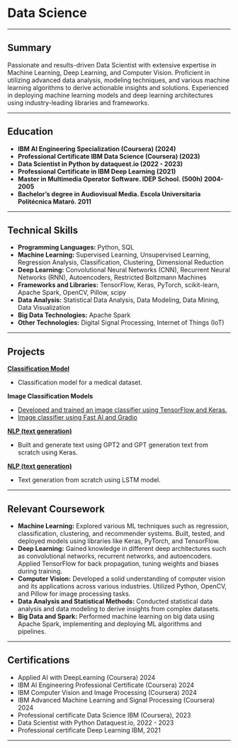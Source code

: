 # Data Science

---

## Summary

Passionate and results-driven Data Scientist with extensive expertise in Machine Learning, Deep Learning, and Computer Vision. Proficient in utilizing advanced data analysis, modeling techniques, and various machine learning algorithms to derive actionable insights and solutions. Experienced in deploying machine learning models and deep learning architectures using industry-leading libraries and frameworks.

---

## Education

- **IBM AI Engineering Specialization (Coursera) (2024)**
- **Professional Certificate IBM Data Science (Coursera) (2023)**
- **Data Scientist in Python by dataquest.io (2022 - 2023)**
- **Professional Certificate in IBM Deep Learning (2021)**
- **Master in Multimedia Operator Software. IDEP School. (500h) 2004-2005**
- **Bachelor’s degree in Audiovisual Media. Escola Universitaria Politécnica Mataró. 2011**



---

## Technical Skills

- **Programming Languages:** Python, SQL
- **Machine Learning:** Supervised Learning, Unsupervised Learning, Regression Analysis, Classification, Clustering, Dimensional Reduction
- **Deep Learning:** Convolutional Neural Networks (CNN), Recurrent Neural Networks (RNN), Autoencoders, Restricted Boltzmann Machines
- **Frameworks and Libraries:** TensorFlow, Keras, PyTorch, scikit-learn, Apache Spark, OpenCV, Pillow, scipy
- **Data Analysis:** Statistical Data Analysis, Data Modeling, Data Mining, Data Visualization
- **Big Data Technologies:** Apache Spark
- **Other Technologies:** Digital Signal Processing, Internet of Things (IoT)

---

## Projects

**[Classification Model](https://github.com/BMunitiz/MCFS-Classification/blob/b2f3d854ff1194664a3c745a83a67028fb980244/MCFS_classification.ipynb)**

- Classification model for a medical dataset.

**Image Classification Models**

- [Developed and trained an image classifier using TensorFlow and Keras.](https://github.com/BMunitiz/Computer-vision/blob/f9bef3791f26b33a3322acafadd1c2dceee0d071/Garbage_classifier.ipynb)
- [Image classifier using Fast AI and Gradio](https://huggingface.co/spaces/BorjaMun/minimal)
  

**[NLP (text generation)](https://github.com/BMunitiz/NLP/blob/695b06411c93df893de39a4ba75c81084e317c4a/GPT2.ipynb)**

- Built and generate text using GPT2 and GPT generation text from scratch using Keras.

**[NLP (text generation)](https://github.com/BMunitiz/NLP/blob/695b06411c93df893de39a4ba75c81084e317c4a/text_LSTM.ipynb)**

- Text generation from scratch using LSTM model.
 

---

## Relevant Coursework

- **Machine Learning:** Explored various ML techniques such as regression, classification, clustering, and recommender systems. Built, tested, and deployed models using libraries like Keras, PyTorch, and TensorFlow.
- **Deep Learning:** Gained knowledge in different deep architectures such as convolutional networks, recurrent networks, and autoencoders. Applied TensorFlow for back propagation, tuning weights and biases during training.
- **Computer Vision:** Developed a solid understanding of computer vision and its applications across various industries. Utilized Python, OpenCV, and Pillow for image processing tasks.
- **Data Analysis and Statistical Methods:** Conducted statistical data analysis and data modeling to derive insights from complex datasets.
- **Big Data and Spark:** Performed machine learning on big data using Apache Spark, implementing and deploying ML algorithms and pipelines.

---

## Certifications

- Applied AI with DeepLearning (Coursera) 2024
- IBM AI Engineering Professional Certificate (Coursera) 2024
- IBM Computer Vision and Image Processing (Coursera) 2024
- IBM Advanced Machine Learning and Signal Processing (Coursera) 2024
- Professional certificate Data Science IBM (Coursera), 2023
- Data Scientist with Python Dataquest.io, 2022 - 2023
- Professional certificate Deep Learning IBM, 2021


---

```
